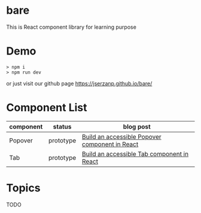 # bare

This is React component library for learning purpose

# Demo

```
> npm i
> npm run dev
```

or just visit our github page https://jserzanp.github.io/bare/

# Component List

| component | status    | blog post                                                                                                                            |
| --------- | --------- | ------------------------------------------------------------------------------------------------------------------------------------ |
| Popover   | prototype | [Build an accessible Popover component in React](https://jser.dev/react/2023/02/13/build-accessible-popover-component-in-react.html) |
| Tab       | prototype | [Build an accessible Tab component in React](https://jser.dev/react/2022/07/25/build-an-accessible-tab-component-in-react.html)      |

# Topics

TODO
